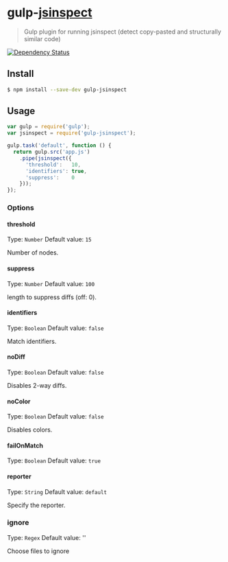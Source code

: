 # gulp-[jsinspect](https://github.com/danielstjules/jsinspect)

> Gulp plugin for running jsinspect (detect copy-pasted and structurally similar code)

[![Dependency Status](https://david-dm.org/alexeyraspopov/gulp-jsinspect.svg)](https://david-dm.org/alexeyraspopov/gulp-jsinspect)

## Install

```sh
$ npm install --save-dev gulp-jsinspect
```

## Usage

```javascript
var gulp = require('gulp');
var jsinspect = require('gulp-jsinspect');

gulp.task('default', function () {
  return gulp.src('app.js')
    .pipe(jsinspect({
      'threshold':   10,
      'identifiers': true,
      'suppress':    0
    }));
});
```

### Options

#### threshold

Type: `Number`
Default value: `15`

Number of nodes.

#### suppress

Type: `Number`
Default value: `100`

length to suppress diffs (off: 0).

#### identifiers

Type: `Boolean`
Default value: `false`

Match identifiers.

#### noDiff

Type: `Boolean`
Default value: `false`

Disables 2-way diffs.

#### noColor

Type: `Boolean`
Default value: `false`

Disables colors.

#### failOnMatch

Type: `Boolean`
Default value: `true`

#### reporter

Type: `String`
Default value: `default`

Specify the reporter.

### ignore

Type: `Regex`
Default value: ''

Choose files to ignore

